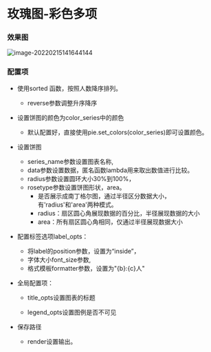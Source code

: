 # 玫瑰图-彩色多项

### 效果图

![image-20220215141644144](C:\Users\Vi\AppData\Roaming\Typora\typora-user-images\image-20220215141644144.png)

### 配置项

- 使用sorted 函数，按照人数降序排列。
  - reverse参数调整升序降序

- 设置饼图的颜色为color_series中的颜色
  - 默认配置好，直接使用pie.set_colors(color_series)即可设置颜色。

- 设置饼图
  - series_name参数设置图表名称,
  - data参数设置数据，匿名函数lambda用来取出数值进行比较。
  - radius参数设置圆环大小30%到100%，
  - rosetype参数设置饼图形状，area。
    - 是否展示成南丁格尔图，通过半径区分数据大小，有'radius'和'area'两种模式。
    - radius：扇区圆心角展现数据的百分比，半径展现数据的大小    
    - area：所有扇区圆心角相同，仅通过半径展现数据大小

- 配置标签选项label_opts：

  - 将label的position参数，设置为“inside”，
  - 字体大小font_size参数,
  - 格式模板formatter参数，设置为"{b}:{c}人"

- 全局配置项：

  - title_opts设置图表的标题

  - legend_opts设置图例是否不可见

- 保存路径

  - render设置输出。